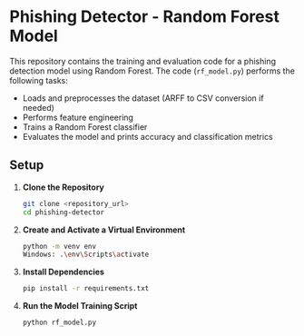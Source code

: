# Phishing Detector - Random Forest Model

This repository contains the training and evaluation code for a phishing detection model using Random Forest. The code (`rf_model.py`) performs the following tasks:

- Loads and preprocesses the dataset (ARFF to CSV conversion if needed)
- Performs feature engineering
- Trains a Random Forest classifier
- Evaluates the model and prints accuracy and classification metrics

## Setup

1. **Clone the Repository**

   ```bash
   git clone <repository_url>
   cd phishing-detector
   ```

2. **Create and Activate a Virtual Environment**

   ```bash
   python -m venv env
   Windows: .\env\Scripts\activate
   ```
   
3. **Install Dependencies**

   ```bash
   pip install -r requirements.txt
   ```
   
4. **Run the Model Training Script**
   ```bash
   python rf_model.py
   ```